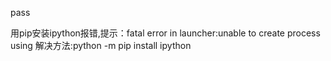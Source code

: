 pass

用pip安装ipython报错,提示：fatal error in launcher:unable to create process using 
解决方法:python -m  pip  install  ipython
